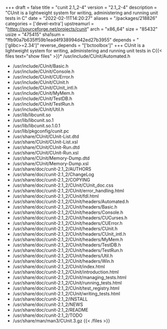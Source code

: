 +++
draft = false
title = "cunit 2.1_2-4"
version = "2.1_2-4"
description = "CUnit is a lightweight system for writing, administering and running unit tests in C"
date = "2022-02-11T14:20:27"
aliases = "/packages/218826"
categories = ['devel-extra']
upstreamurl = "https://sourceforge.net/projects/cunit"
arch = "x86_64"
size = "85432"
usize = "475415"
sha1sum = "ffb90a7b635ff59b1ead4f938994d42ed27b3955"
depends = "['glibc>=2.34']"
reverse_depends = "['bctoolbox']"
+++
CUnit is a lightweight system for writing, administering and running unit tests in C{{< files text="show files" >}}* /usr/include/CUnit/Automated.h
* /usr/include/CUnit/Basic.h
* /usr/include/CUnit/Console.h
* /usr/include/CUnit/CUError.h
* /usr/include/CUnit/CUnit.h
* /usr/include/CUnit/CUnit_intl.h
* /usr/include/CUnit/MyMem.h
* /usr/include/CUnit/TestDB.h
* /usr/include/CUnit/TestRun.h
* /usr/include/CUnit/Util.h
* /usr/lib/libcunit.so
* /usr/lib/libcunit.so.1
* /usr/lib/libcunit.so.1.0.1
* /usr/lib/pkgconfig/cunit.pc
* /usr/share/CUnit/CUnit-List.dtd
* /usr/share/CUnit/CUnit-List.xsl
* /usr/share/CUnit/CUnit-Run.dtd
* /usr/share/CUnit/CUnit-Run.xsl
* /usr/share/CUnit/Memory-Dump.dtd
* /usr/share/CUnit/Memory-Dump.xsl
* /usr/share/doc/cunit-2.1_2/AUTHORS
* /usr/share/doc/cunit-2.1_2/ChangeLog
* /usr/share/doc/cunit-2.1_2/COPYING
* /usr/share/doc/cunit-2.1_2/CUnit/CUnit_doc.css
* /usr/share/doc/cunit-2.1_2/CUnit/error_handling.html
* /usr/share/doc/cunit-2.1_2/CUnit/fdl.html
* /usr/share/doc/cunit-2.1_2/CUnit/headers/Automated.h
* /usr/share/doc/cunit-2.1_2/CUnit/headers/Basic.h
* /usr/share/doc/cunit-2.1_2/CUnit/headers/Console.h
* /usr/share/doc/cunit-2.1_2/CUnit/headers/CUCurses.h
* /usr/share/doc/cunit-2.1_2/CUnit/headers/CUError.h
* /usr/share/doc/cunit-2.1_2/CUnit/headers/CUnit.h
* /usr/share/doc/cunit-2.1_2/CUnit/headers/CUnit_intl.h
* /usr/share/doc/cunit-2.1_2/CUnit/headers/MyMem.h
* /usr/share/doc/cunit-2.1_2/CUnit/headers/TestDB.h
* /usr/share/doc/cunit-2.1_2/CUnit/headers/TestRun.h
* /usr/share/doc/cunit-2.1_2/CUnit/headers/Util.h
* /usr/share/doc/cunit-2.1_2/CUnit/headers/Win.h
* /usr/share/doc/cunit-2.1_2/CUnit/index.html
* /usr/share/doc/cunit-2.1_2/CUnit/introduction.html
* /usr/share/doc/cunit-2.1_2/CUnit/managing_tests.html
* /usr/share/doc/cunit-2.1_2/CUnit/running_tests.html
* /usr/share/doc/cunit-2.1_2/CUnit/test_registry.html
* /usr/share/doc/cunit-2.1_2/CUnit/writing_tests.html
* /usr/share/doc/cunit-2.1_2/INSTALL
* /usr/share/doc/cunit-2.1_2/NEWS
* /usr/share/doc/cunit-2.1_2/README
* /usr/share/doc/cunit-2.1_2/TODO
* /usr/share/man/man3/CUnit.3.gz
{{< /files >}}